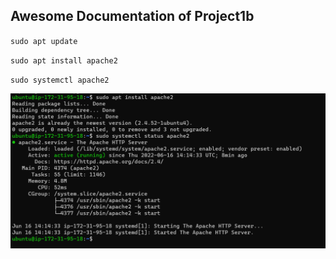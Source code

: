 ## Awesome Documentation of Project1b

`sudo apt update`

`sudo apt install apache2`

`sudo systemctl apache2`

![apache status](./images/Apache%20Installation.PNG)